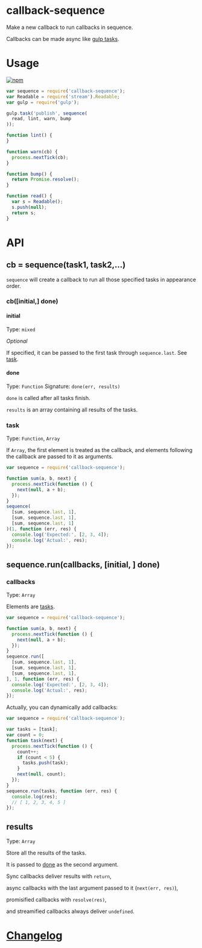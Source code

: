 # callback-sequence
Make a new callback to run callbacks in sequence.

Callbacks can be made async like [gulp tasks](https://github.com/gulpjs/gulp/blob/master/docs/API.md#fn).

# Usage
[![npm](https://nodei.co/npm/callback-sequence.png)](https://www.npmjs.com/package/callback-sequence)

```javascript
var sequence = require('callback-sequence');
var Readable = require('stream').Readable;
var gulp = require('gulp');

gulp.task('publish', sequence(
  read, lint, warn, bump
));

function lint() {
}

function warn(cb) {
  process.nextTick(cb);
}

function bump() {
  return Promise.resolve();
}

function read() {
  var s = Readable();
  s.push(null);
  return s;
}

```

# API

## cb = sequence(task1, task2,...)

`sequence` will create a callback to run all those specified tasks in appearance order.

### cb([initial,] done)

#### initial

Type: `mixed`

*Optional*

If specified, it can be passed to the first task through `sequence.last`.
See [task](#task).

#### done

Type: `Function`
Signature: `done(err, results)`

`done` is called after all tasks finish.

`results` is an array containing all results of the tasks.

### task

Type: `Function`, `Array`

If `Array`, the first element is treated as the callback,
and elements following the callback are passed to it as arguments.

```javascript
var sequence = require('callback-sequence');

function sum(a, b, next) {
  process.nextTick(function () {
    next(null, a + b);
  });
}
sequence(
  [sum, sequence.last, 1],
  [sum, sequence.last, 1],
  [sum, sequence.last, 1]
)(1, function (err, res) {
  console.log('Expected:', [2, 3, 4]);
  console.log('Actual:', res);
});
```

## sequence.run(callbacks, [initial, ] done)

### callbacks

Type: `Array`

Elements are [tasks](#task).


```javascript
var sequence = require('callback-sequence');

function sum(a, b, next) {
  process.nextTick(function () {
    next(null, a + b);
  });
}
sequence.run([
  [sum, sequence.last, 1],
  [sum, sequence.last, 1],
  [sum, sequence.last, 1],
], 1, function (err, res) {
  console.log('Expected:', [2, 3, 4]);
  console.log('Actual:', res);
});
```

Actually, you can dynamically add callbacks:
```javascript
var sequence = require('callback-sequence');

var tasks = [task];
var count = 0;
function task(next) {
  process.nextTick(function () {
    count++;
    if (count < 5) {
      tasks.push(task);
    }
    next(null, count);
  });
}
sequence.run(tasks, function (err, res) {
  console.log(res);
  // [ 1, 2, 3, 4, 5 ]
});

```


## results

Type: `Array`

Store all the results of the tasks.

It is passed to [done](#done) as the second argument.

Sync callbacks deliver results with `return`,

async callbacks with the last argument passed to it (`next(err, res)`),

promisified callbacks with `resolve(res)`,

and streamified callbacks always deliver `undefined`.

# [Changelog](changelog.md)

